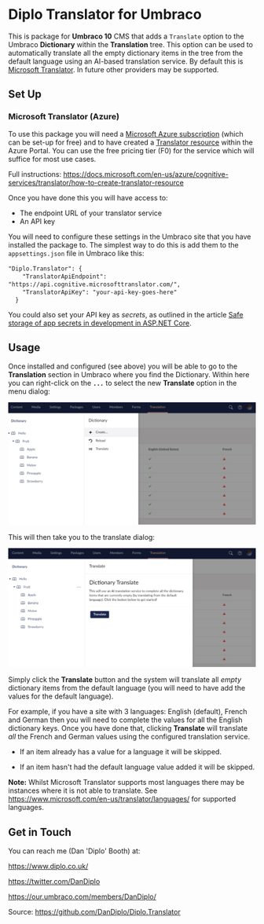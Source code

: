 # Diplo Translator for Umbraco

This is package for **Umbraco 10** CMS that adds a `Translate` option to the Umbraco **Dictionary** within the **Translation** tree. This option can be used to automatically translate all the empty dictionary items in the tree from the default language using an AI-based translation service. By default this is [Microsoft Translator](https://www.microsoft.com/en-us/translator/). In future other providers may be supported.

## Set Up

### Microsoft Translator (Azure)

To use this package you will need a [Microsoft Azure subscription](https://azure.microsoft.com/free/cognitive-services/) (which can be set-up for free) and to have created a [Translator resource](https://portal.azure.com/#create/Microsoft.CognitiveServicesTextTranslation) within the Azure Portal. You can use the free pricing tier (F0) for the service which will suffice for most use cases.

Full instructions: https://docs.microsoft.com/en-us/azure/cognitive-services/translator/how-to-create-translator-resource

Once you have done this you will have access to:

* The endpoint URL of your translator service
* An API key

You will need to configure these settings in the Umbraco site that you have installed the package to. The simplest way to do this is add them to the `appsettings.json` file in Umbraco like this:

```
"Diplo.Translator": {
    "TranslatorApiEndpoint": "https://api.cognitive.microsofttranslator.com/",
    "TranslatorApiKey": "your-api-key-goes-here"
  }
```

You could also set your API key as *secrets*, as outlined in the article [Safe storage of app secrets in development in ASP.NET Core](https://docs.microsoft.com/en-us/aspnet/core/security/app-secrets?view=aspnetcore-6.0).

## Usage

Once installed and configured (see above) you will be able to go to the **Translation** section in Umbraco where you find the Dictionary. Within here you can right-click on the **`...`** to select the new **Translate** option in the menu dialog:

![Translate Menu](Images/Translate-Menu.PNG)

This will then take you to the translate dialog:

![Translate Dialog](Images/Translate-Dialog.PNG)

Simply click the **Translate** button and the system will translate all *empty* dictionary items from the default language (you will need to have add the values for the default language). 

For example, if you have a site with 3 languages: English (default), French and German then you will need to complete the values for all the English dictionary keys. Once you have done that, clicking **Translate** will translate *all* the French and German values using the configured translation service.

* If an item already has a value for a language it will be skipped.

* If an item hasn't had the default language value added it will be skipped.

**Note:** Whilst Microsoft Translator supports most languages there may be instances where it is not able to translate. See https://www.microsoft.com/en-us/translator/languages/ for supported languages.

## Get in Touch

You can reach me (Dan 'Diplo' Booth) at:

https://www.diplo.co.uk/

https://twitter.com/DanDiplo

https://our.umbraco.com/members/DanDiplo/

Source: https://github.com/DanDiplo/Diplo.Translator




